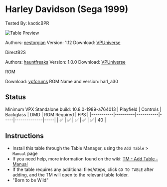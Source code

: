 ﻿# Harley Davidson (Sega 1999)
Tested By: kaoticBPR

![Table Preview](../../images/vpx-harleyd.png)

Authors: [nestorgian](https://vpuniverse.com/profile/27437-nestorgian/)
Version: 1.12
Download: [VPUniverse](https://vpuniverse.com/files/file/10908-harley-davidson-sega-1999/?tab=details)

DirectB2S

Authors: [hauntfreaks](https://vpuniverse.com/profile/5216-hauntfreaks/)
Version: 1.0.0
Download: [VPUniverse](https://vpuniverse.com/files/file/15283-harley-davidson-sega-1999-b2s-with-full-dmd/)

ROM

Download: [vpforums](https://www.vpforums.org/index.php?app=downloads&showfile=1089)
ROM Name and version: harl_a30

## Status 

Minimum VPX Standalone build: 10.8.0-1989-a764013
| Playfield | Controls | Backglass | DMD | ROM Required | FPS | 
|-----------|----------|-----------|-----|--------------|-----|
| :white_check_mark: | :white_check_mark: | :white_check_mark: | :white_check_mark: | :white_check_mark: | 40 |

## Instructions

- Install this table through the Table Manager, using the `Add Table` > `Manual` page
- If you need help, more information found on the wiki: [TM - Add Table - Manual](https://github.com/LegendsUnchained/vpx-standalone-alp4k/wiki/%5B04%5D-%F0%9F%A7%A1-TM-%E2%80%90-Other-Features#add-table---manual)
- If the table requires any additional files/steps, click `GO TO TABLE` after adding, and the TM will open to the relevant table folder.
- "Born to be Wild"

